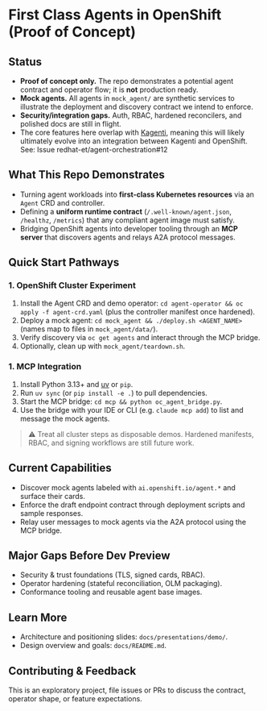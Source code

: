 # First Class Agents in OpenShift (Proof of Concept)

## Status
- **Proof of concept only.** The repo demonstrates a potential agent contract and operator flow; it is **not** production ready.
- **Mock agents.** All agents in `mock_agent/` are synthetic services to illustrate the deployment and discovery contract we intend to enforce.
- **Security/integration gaps.** Auth, RBAC, hardened reconcilers, and polished docs are still in flight.
- The core features here overlap with [Kagenti](https://github.com/kagenti/kagenti), meaning this will likely ultimately evolve into an integration between Kagenti and OpenShift. See: Issue redhat-et/agent-orchestration#12

## What This Repo Demonstrates
- Turning agent workloads into **first-class Kubernetes resources** via an `Agent` CRD and controller.
- Defining a **uniform runtime contract** (`/.well-known/agent.json`, `/healthz`, `/metrics`) that any compliant agent image must satisfy.
- Bridging OpenShift agents into developer tooling through an **MCP server** that discovers agents and relays A2A protocol messages.

## Quick Start Pathways
### 1. OpenShift Cluster Experiment
1. Install the Agent CRD and demo operator: `cd agent-operator && oc apply -f agent-crd.yaml` (plus the controller manifest once hardened).
2. Deploy a mock agent: `cd mock_agent && ./deploy.sh <AGENT_NAME>` (names map to files in `mock_agent/data/`).
3. Verify discovery via `oc get agents` and interact through the MCP bridge.
4. Optionally, clean up with `mock_agent/teardown.sh`.

### 1. MCP Integration
1. Install Python 3.13+ and [uv](https://github.com/astral-sh/uv) or `pip`.
2. Run `uv sync` (or `pip install -e .`) to pull dependencies.
3. Start the MCP bridge: `cd mcp && python oc_agent_bridge.py`.
4. Use the bridge with your IDE or CLI (e.g. `claude mcp add`) to list and message the mock agents.

> ⚠️ Treat all cluster steps as disposable demos. Hardened manifests, RBAC, and signing workflows are still future work.

## Current Capabilities
- Discover mock agents labeled with `ai.openshift.io/agent.*` and surface their cards.
- Enforce the draft endpoint contract through deployment scripts and sample responses.
- Relay user messages to mock agents via the A2A protocol using the MCP bridge.

## Major Gaps Before Dev Preview
- Security & trust foundations (TLS, signed cards, RBAC).
- Operator hardening (stateful reconciliation, OLM packaging).
- Conformance tooling and reusable agent base images.

## Learn More
- Architecture and positioning slides: `docs/presentations/demo/`.
- Design overview and goals: `docs/README.md`.

## Contributing & Feedback
This is an exploratory project, file issues or PRs to discuss the contract, operator shape, or feature expectations.
